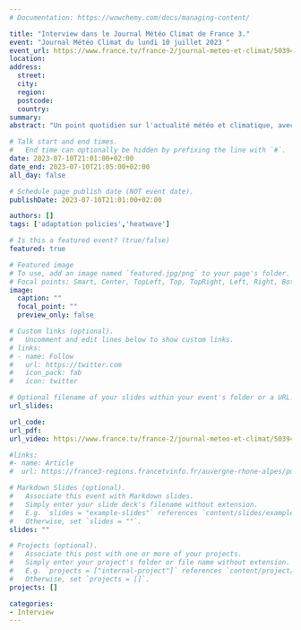 ```yaml
---
# Documentation: https://wowchemy.com/docs/managing-content/

title: "Interview dans le Journal Météo Climat de France 3."
event: "Journal Météo Climat du lundi 10 juillet 2023 "
event_url: https://www.france.tv/france-2/journal-meteo-et-climat/5039406-journal-meteo-climat.html
location:
address:
  street:
  city:
  region:
  postcode:
  country:
summary: 
abstract: "Un point quotidien sur l'actualité météo et climatique, avec des reportages et des interviews d'experts."

# Talk start and end times.
#   End time can optionally be hidden by prefixing the line with `#`.
date: 2023-07-10T21:01:00+02:00
date_end: 2023-07-10T21:05:00+02:00
all_day: false

# Schedule page publish date (NOT event date).
publishDate: 2023-07-10T21:01:00+02:00

authors: []
tags: ['adaptation policies','heatwave']

# Is this a featured event? (true/false)
featured: true

# Featured image
# To use, add an image named `featured.jpg/png` to your page's folder. 
# Focal points: Smart, Center, TopLeft, Top, TopRight, Left, Right, BottomLeft, Bottom, BottomRight.
image:
  caption: ""
  focal_point: ""
  preview_only: false

# Custom links (optional).
#   Uncomment and edit lines below to show custom links.
# links:
# - name: Follow
#   url: https://twitter.com
#   icon_pack: fab
#   icon: twitter

# Optional filename of your slides within your event's folder or a URL.
url_slides:

url_code:
url_pdf:
url_video: https://www.france.tv/france-2/journal-meteo-et-climat/5039406-journal-meteo-climat.html

#links:
#- name: Article
#  url: https://france3-regions.francetvinfo.fr/auvergne-rhone-alpes/puy-de-dome/clermont-ferrand/rechauffement-climatique-vegetaliser-nos-communes-est-ce-suffisant-on-fait-le-point-avec-des-experts-2754830.html

# Markdown Slides (optional).
#   Associate this event with Markdown slides.
#   Simply enter your slide deck's filename without extension.
#   E.g. `slides = "example-slides"` references `content/slides/example-slides.md`.
#   Otherwise, set `slides = ""`.
slides: ""

# Projects (optional).
#   Associate this post with one or more of your projects.
#   Simply enter your project's folder or file name without extension.
#   E.g. `projects = ["internal-project"]` references `content/project/deep-learning/index.md`.
#   Otherwise, set `projects = []`.
projects: []

categories:
- Interview
---
```

